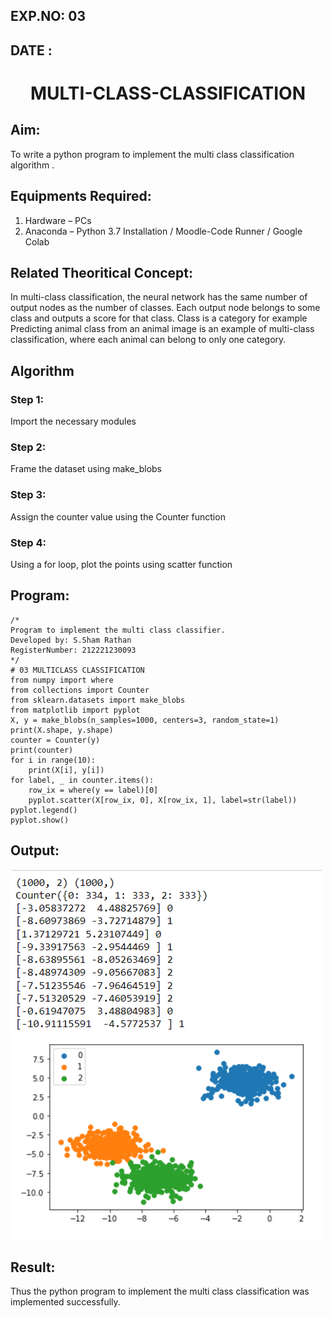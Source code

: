 ## EXP.NO: 03
## DATE  : 

# <p align ='center'> MULTI-CLASS-CLASSIFICATION </p>
## Aim:
To write a python program to implement the multi class classification algorithm .

## Equipments Required:
1. Hardware – PCs
2. Anaconda – Python 3.7 Installation / Moodle-Code Runner / Google Colab

## Related Theoritical Concept:
In multi-class classification, the neural network has the same number of output nodes as the number of classes. Each output node belongs to some class and outputs a score for that class. Class is a category for example Predicting animal class from an animal image is an example of multi-class classification, where each animal can belong to only one category.

## Algorithm
### Step 1:
Import the necessary modules
### Step 2:
Frame the dataset using make_blobs
### Step 3:
Assign the counter value using the Counter function
### Step 4:
Using a for loop, plot the points using scatter function

## Program:
```
/*
Program to implement the multi class classifier.
Developed by: S.Sham Rathan
RegisterNumber: 212221230093  
*/
# 03 MULTICLASS CLASSIFICATION
from numpy import where
from collections import Counter
from sklearn.datasets import make_blobs
from matplotlib import pyplot
X, y = make_blobs(n_samples=1000, centers=3, random_state=1)
print(X.shape, y.shape)
counter = Counter(y)
print(counter)
for i in range(10):
    print(X[i], y[i])
for label, _ in counter.items():
	row_ix = where(y == label)[0]
	pyplot.scatter(X[row_ix, 0], X[row_ix, 1], label=str(label))
pyplot.legend()
pyplot.show()

```
## Output:
![multi class classification plot](/03.png)

## Result:
Thus the python program to implement the multi class classification was implemented successfully.
